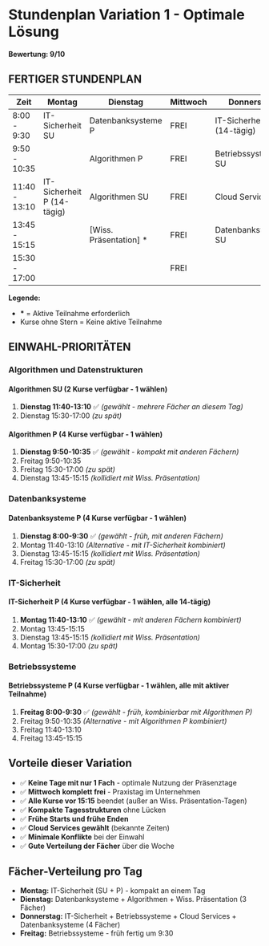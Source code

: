 # Stundenplan Variation 1 - Optimale Lösung
**Bewertung: 9/10**

## FERTIGER STUNDENPLAN

| Zeit          | Montag                     | Dienstag               | Mittwoch | Donnerstag                  | Freitag             |
|---------------|----------------------------|------------------------|----------|-----------------------------|---------------------|
| 8:00 - 9:30   | IT-Sicherheit SU           | Datenbanksysteme P     | FREI     | IT-Sicherheit SU (14-tägig) | Betriebssysteme P * |
| 9:50 - 10:35  |                            | Algorithmen P          | FREI     | Betriebssysteme SU          |                     |
| 11:40 - 13:10 | IT-Sicherheit P (14-tägig) | Algorithmen SU         | FREI     | Cloud Services SU           |                     |
| 13:45 - 15:15 |                            | [Wiss. Präsentation] * | FREI     | Datenbanksysteme SU         |                     |
| 15:30 - 17:00 |                            |                        | FREI     |                             |                     |

**Legende:**
- **\*** = Aktive Teilnahme erforderlich
- Kurse ohne Stern = Keine aktive Teilnahme

## EINWAHL-PRIORITÄTEN

### Algorithmen und Datenstrukturen

#### Algorithmen SU (2 Kurse verfügbar - 1 wählen)
1. **Dienstag 11:40-13:10** ✅ _(gewählt - mehrere Fächer an diesem Tag)_
2. Dienstag 15:30-17:00 _(zu spät)_

#### Algorithmen P (4 Kurse verfügbar - 1 wählen)
1. **Dienstag 9:50-10:35** ✅ _(gewählt - kompakt mit anderen Fächern)_
2. Freitag 9:50-10:35 
3. Freitag 15:30-17:00 _(zu spät)_
4. Dienstag 13:45-15:15 _(kollidiert mit Wiss. Präsentation)_

### Datenbanksysteme

#### Datenbanksysteme P (4 Kurse verfügbar - 1 wählen)
1. **Dienstag 8:00-9:30** ✅ _(gewählt - früh, mit anderen Fächern)_
2. Montag 11:40-13:10 _(Alternative - mit IT-Sicherheit kombiniert)_
3. Dienstag 13:45-15:15 _(kollidiert mit Wiss. Präsentation)_
4. Freitag 15:30-17:00 _(zu spät)_

### IT-Sicherheit

#### IT-Sicherheit P (4 Kurse verfügbar - 1 wählen, alle 14-tägig)
1. **Montag 11:40-13:10** ✅ _(gewählt - mit anderen Fächern kombiniert)_
2. Montag 13:45-15:15
3. Dienstag 13:45-15:15 _(kollidiert mit Wiss. Präsentation)_
4. Montag 15:30-17:00 _(zu spät)_

### Betriebssysteme

#### Betriebssysteme P (4 Kurse verfügbar - 1 wählen, alle mit aktiver Teilnahme)
1. **Freitag 8:00-9:30** ✅ _(gewählt - früh, kombinierbar mit Algorithmen P)_
2. Freitag 9:50-10:35 _(Alternative - mit Algorithmen P kombiniert)_
3. Freitag 11:40-13:10
4. Freitag 13:45-15:15

## Vorteile dieser Variation

- ✅ **Keine Tage mit nur 1 Fach** - optimale Nutzung der Präsenztage
- ✅ **Mittwoch komplett frei** - Praxistag im Unternehmen
- ✅ **Alle Kurse vor 15:15** beendet (außer an Wiss. Präsentation-Tagen)
- ✅ **Kompakte Tagesstrukturen** ohne Lücken
- ✅ **Frühe Starts und frühe Enden**
- ✅ **Cloud Services gewählt** (bekannte Zeiten)
- ✅ **Minimale Konflikte** bei der Einwahl
- ✅ **Gute Verteilung der Fächer** über die Woche

## Fächer-Verteilung pro Tag
- **Montag:** IT-Sicherheit (SU + P) - kompakt an einem Tag
- **Dienstag:** Datenbanksysteme + Algorithmen + Wiss. Präsentation (3 Fächer)
- **Donnerstag:** IT-Sicherheit + Betriebssysteme + Cloud Services + Datenbanksysteme (4 Fächer)
- **Freitag:** Betriebssysteme - früh fertig um 9:30

